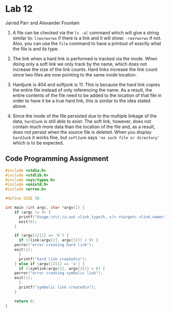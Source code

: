 # Lab 12
Jarred Parr and Alexander Fountain

1. A file can be checked via the `ls -al` command which will give a string similar to: `lrwxrwxrwx` if there is a link and it will show: `-rwxrwxrwx` if not. Also, you can use the `file` command to have a printout of exactly what the file is and its type.

2. The link when a hard link is performed is tracked via the inode. When doing only a soft link we only track by the name, which does not increase the size of the link counts. Hard links increase the link count since two files are now pointing to the same inode location.

3. Hardjunk is 404 and softjunk is 11. This is because the hard link copies the entire file instead of only referencing the name. As a result, the entire contents of the file need to be added to the location of that file in order to have it be a true hard link, this is similar to the idea stated above.

4. Since the inode of the file persisted due to the multiple linkage of the data, `hardJunk` is still able to exist. The soft link, however, does not contain much more data than the location of the file and, as a result, does not persist when the source file is deleted. When you display `hardJunk` it works fine, but `softJunk` says `'no such file or directory'` which is to be expected.

## Code Programming Assignment
```C
#include <stdio.h>
#include <stdlib.h>
#include <sys/types.h>
#include <unistd.h>
#include <errno.h>

#define SIZE 30

int main (int argc, char *argv[]) {
    if (argc != 4) {
      printf("Usage:\n\t./a.out <link_type(h, s)> <target> <link_name>\n");
      exit(0);
    }

    if (argv[1][1] == 'h') {
      if ((link(argv[2], argv[3])) < 0) {
	perror("error creating hard link");
	exit(1);
      }
      printf("hard link created\n");
    } else if (argv[1][1] == 's') {
      if ((symlink(argv[2], argv[3])) < 0) {
	perror("error creating symbolic link");
	exit(1);
      }
      printf("symbolic link created\n");
    }

    return 0;
}
```
